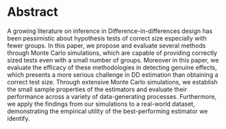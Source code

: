 # Abstract

A growing literature on inference in Difference-in-differences design has been pessimistic about hypothesis tests of correct size especially with fewer groups. In this paper, we propose and evaluate several methods through Monte Carlo simulations, which are capable of providing correctly sized tests even with a small number of groups. Moreover in this paper, we evaluate the efficacy of these methodologies in detecting genuine effects, which presents a more serious challenge in DD estimation than obtaining a correct test size. Through extensive Monte Carlo simulations, we establish the small sample properties of the estimators and evaluate their performance across a variety of data-generating processes. Furthermore, we apply the findings from our simulations to a real-world dataset, demonstrating the empirical utility of the best-performing estimator we identify.
